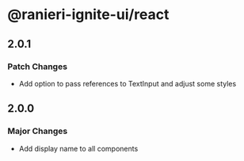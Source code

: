 # @ranieri-ignite-ui/react

## 2.0.1

### Patch Changes

- Add option to pass references to TextInput and adjust some styles

## 2.0.0

### Major Changes

- Add display name to all components
